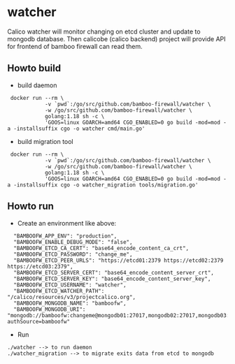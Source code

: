 # watcher
Calico watcher will monitor changing on etcd cluster and update to mongodb database. Then calicobe (calico backend) project will provide API for frontend of bamboo firewall can read them.

## Howto build
- build daemon
```shell
 docker run --rm \
            -v `pwd`:/go/src/github.com/bamboo-firewall/watcher \
            -w /go/src/github.com/bamboo-firewall/watcher \
            golang:1.18 sh -c \
            'GOOS=linux GOARCH=amd64 CGO_ENABLED=0 go build -mod=mod -a -installsuffix cgo -o watcher cmd/main.go'
```
- build migration tool
```shell
 docker run --rm \
            -v `pwd`:/go/src/github.com/bamboo-firewall/watcher \
            -w /go/src/github.com/bamboo-firewall/watcher \
            golang:1.18 sh -c \
            'GOOS=linux GOARCH=amd64 CGO_ENABLED=0 go build -mod=mod -a -installsuffix cgo -o watcher_migration tools/migration.go'
```

## Howto run
- Create an environment like above:
```shell
  "BAMBOOFW_APP_ENV": "production",
  "BAMBOOFW_ENABLE_DEBUG_MODE": "false",
  "BAMBOOFW_ETCD_CA_CERT": "base64_encode_content_ca_crt",
  "BAMBOOFW_ETCD_PASSWORD": "change_me",
  "BAMBOOFW_ETCD_PEER_URLS": "https://etcd01:2379 https://etcd02:2379 https://etcd03:2379",
  "BAMBOOFW_ETCD_SERVER_CERT": "base64_encode_content_server_crt",
  "BAMBOOFW_ETCD_SERVER_KEY": "base64_encode_content_server_key",
  "BAMBOOFW_ETCD_USERNAME": "watcher",
  "BAMBOOFW_ETCD_WATCHER_PATH": "/calico/resources/v3/projectcalico.org",
  "BAMBOOFW_MONGODB_NAME": "bamboofw",
  "BAMBOOFW_MONGODB_URI": "mongodb://bamboofw:changeme@mongodb01:27017,mongodb02:27017,mongodb03:27017/?authSource=bamboofw"
```
- Run
```shell
./watcher --> to run daemon
./watcher_migration --> to migrate exits data from etcd to mongodb
```
